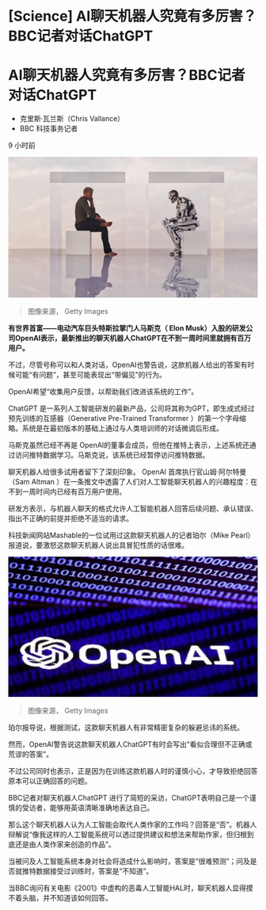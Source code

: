 # [Science] AI聊天机器人究竟有多厉害？BBC记者对话ChatGPT

#  AI聊天机器人究竟有多厉害？BBC记者对话ChatGPT

  * 克里斯·瓦兰斯（Chris Vallance） 
  * BBC 科技事务记者 

9 小时前

![人类与机器人对话](_127899429_gettyimages-991619332.jpg)

> 图像来源，  Getty Images

**有世界首富——电动汽车巨头特斯拉掌门人马斯克（ Elon Musk）入股的研发公司OpenAI表示，最新推出的聊天机器人ChatGPT在不到一周时间里就拥有百万用户。**

不过，尽管号称可以和人类对话，OpenAI也警告说，这款机器人给出的答案有时候可能“有问题”，甚至可能表现出“带偏见”的行为。

OpenAI希望“收集用户反馈，以帮助我们改进该系统的工作”。

ChatGPT 是一系列人工智能研发的最新产品，公司将其称为GPT，即生成式经过预先训练的互感器（Generative Pre-Trained Transformer ）的第一个字母缩略。系统是在最初版本的基础上通过与人类培训师的对话微调后形成。

马斯克虽然已经不再是 OpenAI的董事会成员，但他在推特上表示，上述系统还通过访问推特数据学习。马斯克说，该系统已经暂停访问推特数据。

聊天机器人给很多试用者留下了深刻印象。 OpenAI 首席执行官山姆·阿尔特曼（Sam Altman ）在一条推文中透露了人们对人工智能聊天机器人的兴趣程度：在不到一周时间内已经有百万用户使用。

研发方表示，与机器人聊天的格式允许人工智能机器人回答后续问题、承认错误、指出不正确的前提并拒绝不适当的请求。

科技新闻网站Mashable的一位试用过这款聊天机器人的记者珀尔（Mike Pearl）报道说，要激怒这款聊天机器人说出具冒犯性质的话很难。

![Open AI's logo](_127931921_openaigettyimages-1245391789.jpg)

> 图像来源，  Getty Images

珀尔报导说，根据测试，这款聊天机器人有非常精密复杂的躲避忌讳的系统。

然而，OpenAI警告说这款聊天机器人ChatGPT有时会写出“看似合理但不正确或荒谬的答案”。

不过公司同时也表示，正是因为在训练这款机器人时的谨慎小心，才导致拒绝回答原本可以正确回答的问题。

BBC记者对聊天机器人ChatGPT 进行了简短的采访，ChatGPT表明自己是一个谨慎的受访者，能够用英语清晰准确地表达自己。

那么这个聊天机器人认为人工智能会取代人类作家的工作吗？回答是“否”。机器人辩解说“像我这样的人工智能系统可以透过提供建议和想法来帮助作家，但归根到底还是由人类作家来创造的作品”。

当被问及人工智能系统本身对社会将造成什么影响时，答案是“很难预测”；问及是否就推特数据接受过训练时，答案是“不知道”。

当BBC询问有关电影《2001》中虚构的恶毒人工智能HAL时，聊天机器人显得摸不着头脑，并不知道该如何回答。



